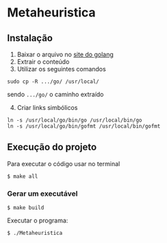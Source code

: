 # Metaheuristica

## Instalação
1. Baixar o arquivo no [site do golang](https://golang.org/doc/install#download)
2. Extrair o conteúdo
3. Utilizar os seguintes comandos

```
sudo cp -R .../go/ /usr/local/ 
```
sendo `.../go/` o caminho extraído

4. Criar links simbólicos

```
ln -s /usr/local/go/bin/go /usr/local/bin/go
ln -s /usr/local/go/bin/gofmt /usr/local/bin/gofmt
``` 

## Execução do projeto

Para executar o código usar no terminal

```
$ make all
```

### Gerar um executável

```
$ make build
```

Executar o programa:

```
$ ./Metaheuristica
```
